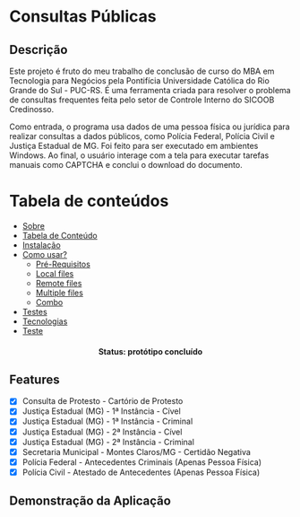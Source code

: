 # Consultas Públicas

## Descrição
Este projeto é fruto do meu trabalho de conclusão de curso
do MBA em Tecnologia para Negócios pela Pontifícia Universidade
Católica do Rio Grande do Sul - PUC-RS. É uma ferramenta
criada para resolver o problema de consultas frequentes feita
pelo setor de Controle Interno do SICOOB Credinosso. <br>

Como entrada, o programa usa dados de uma pessoa 
física ou jurídica para realizar consultas a dados públicos, 
como Polícia Federal, Polícia Civil e Justiça Estadual de MG. 
Foi feito para ser executado em ambientes Windows. Ao final, 
o usuário interage com a tela para executar tarefas manuais 
como CAPTCHA e conclui o download do documento.


Tabela de conteúdos
=================
<!--ts-->
   * [Sobre](#Sobre)
   * [Tabela de Conteúdo](#tabela-de-conteudo)
   * [Instalação](#instalacao)
   * [Como usar?](#como-usar)
      * [Pré-Requisitos](#pre-requisitos)
      * [Local files](#local-files)
      * [Remote files](#remote-files)
      * [Multiple files](#multiple-files)
      * [Combo](#combo)
   * [Testes](#testes)
   * [Tecnologias](#tecnologias)
   * [Teste](#demonstracao-da-aplicacao)
<!--te-->

<h4 align="center"> 
	Status: protótipo concluído
</h4>

## Features

- [x] Consulta de Protesto - Cartório de Protesto
- [x] Justiça Estadual (MG) - 1ª Instância - Cível
- [x] Justiça Estadual (MG) - 1ª Instância - Criminal
- [x] Justiça Estadual (MG) - 2ª Instância - Cível
- [x] Justiça Estadual (MG) - 2ª Instância - Criminal
- [x] Secretaria Municipal - Montes Claros/MG - Certidão Negativa
- [x] Polícia Federal - Antecedentes Criminais (Apenas Pessoa Física)
- [x] Polícia Civil - Atestado de Antecedentes (Apenas Pessoa Física)

## Demonstração da Aplicação 